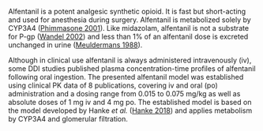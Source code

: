 Alfentanil is a potent analgesic synthetic opioid. It is fast but short-acting and used for anesthesia during surgery. Alfentanil is metabolized solely by CYP3A4 ([Phimmasone 2001](#main-references)). Like midazolam, alfentanil is not a substrate for P-gp ([Wandel 2002](#main-references)) and less than 1% of an alfentanil dose is excreted unchanged in urine ([Meuldermans 1988](#main-references)).

Although in clinical use alfentanil is always administered intravenously (iv), some DDI studies published plasma concentration-time profiles of alfentanil following oral ingestion. The presented alfentanil model was established using clinical PK data of 8 publications, covering iv and oral (po) administration and a dosing range from 0.015 to 0.075 mg/kg as well as absolute doses of 1 mg iv and 4 mg po. The established model is based on the model developed by Hanke *et al.* ([Hanke 2018](#main-references)) and applies metabolism by CYP3A4 and glomerular filtration.  
